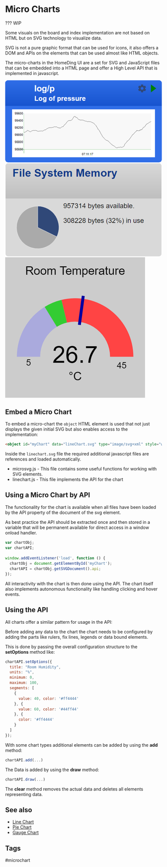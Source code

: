 # Micro Charts

??? WIP

Some visuals on the board and index implementation are not based on HTML but on SVG technology to visualize data.

SVG is not a pure graphic format that can be used for icons, it also offers a DOM and APIs on the elements that can be used almost like HTML objects.

The micro-charts in the HomeDing UI are a set for SVG and JavaScript files that can be embedded into a HTML page and offer a High Level API that is implemented in  javascript.

![LineChart Screenshot](/microchart-line.png "w200")
![PieChart Screenshot](/microchart-pie.png "w200")
![GaugeChart Screenshot](/microchart-gauge.png "w200")


## Embed a Micro Chart

To embed a micro-chart the `object` HTML element is used that not just displays
the given initial SVG but also enables access to the implementation:

```HTML
<object id="myChart" data="lineChart.svg" type="image/svg+xml" style="width:100%"></object>
```

Inside the `linechart.svg` file the required additional javascript files are references and loaded automatically.

* microsvg.js - This file contains some useful functions for working with SVG elements.
* linechart.js - This file implements the API for the chart


## Using a Micro Chart by API

The functionality for the chart is available when all files have been loaded by the API property of the document of the svg element.

As best practice the API should be extracted once and then stored in a variable that will be permanent available for direct access
in a window onload handler.

```JavaScript
var chartObj;
var chartAPI;

window.addEventListener('load', function () {
  chartObj = document.getElementById('myChart');
  chartAPI = chartObj.getSVGDocument().api;
});
```

All interactivity with the chart is then done using the API. The chart itself also implements autonomous functionality like handling clicking and hover events.


## Using the API

All charts offer a similar pattern for usage in the API:

Before adding any data to the chart the chart needs to be configured by adding the parts like rulers, fix lines, legends or data bound elements.

This is done by passing the overall configuration structure to the **setOptions** method like:

```Javascript
chartAPI.setOptions({
  title: "Room Humidity",
  units: "%",
  minimum: 0,
  maximum: 100,
  segments: [
    {
      value: 40, color: '#ff4444'
    }, {
      value: 60, color: '#44ff44'
    }, {
      color: '#ff4444'
    }
  ]
});
```

With some chart types additional elements can be added by using the **add** method:

```Javascript
chartAPI.add(...)
```

The Data is added by using the **draw** method: 

```Javascript
chartAPI.draw(...)
```

The **clear** method removes the actual data and deletes all elements representing data.

## See also

* [Line Chart](microchart-line.md)
* [Pie Chart](microchart-pie.md)
* [Gauge Chart](microchart-gauge.md)


## Tags

#microchart

